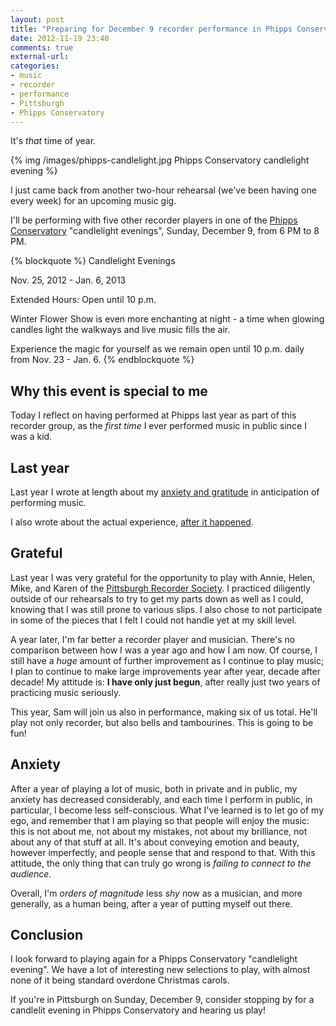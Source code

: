 ```yaml
---
layout: post
title: "Preparing for December 9 recorder performance in Phipps Conservatory"
date: 2012-11-19 23:40
comments: true
external-url: 
categories: 
- music
- recorder
- performance
- Pittsburgh
- Phipps Conservatory
---
```

It's *that* time of year.

{% img /images/phipps-candlelight.jpg Phipps Conservatory candlelight evening %}

I just came back from another two-hour rehearsal (we've been having one every week) for an upcoming music gig.

I'll be performing with five other recorder players in one of the [Phipps Conservatory](http://phipps.conservatory.org/) "candlelight evenings", Sunday, December 9, from 6 PM to 8 PM.

{% blockquote %}
Candlelight Evenings

Nov. 25, 2012 - Jan. 6, 2013 

Extended Hours: Open until 10 p.m.

Winter Flower Show is even more enchanting at night - a time when glowing candles light the walkways and live music fills the air.

Experience the magic for yourself as we remain open until 10 p.m. daily from Nov. 23 - Jan. 6.
{% endblockquote %}

## Why this event is special to me

Today I reflect on having performed at Phipps last year as part of this recorder group, as the *first time* I ever performed music in public since I was a kid.

<!--more-->

## Last year

Last year I wrote at length about my [anxiety and gratitude](/blog/2011/12/01/im-going-to-perform-music-much-sooner-than-i-expected-monday/) in anticipation of performing music.

I also wrote about the actual experience, [after it happened](/blog/2011/12/05/busy-evening-performing-at-phipps-followed-by-rehearsal-for-another-gig/).

## Grateful

Last year I was very grateful for the opportunity to play with Annie, Helen, Mike, and Karen of the [Pittsburgh Recorder Society](http://www.facebook.com/PittsburghRecorderSociety). I practiced diligently outside of our rehearsals to try to get my parts down as well as I could, knowing that I was still prone to various slips. I also chose to not participate in some of the pieces that I felt I could not handle yet at my skill level.

A year later, I'm far better a recorder player and musician. There's no comparison between how I was a year ago and how I am now. Of course, I still have a *huge* amount of further improvement as I continue to play music; I plan to continue to make large improvements year after year, decade after decade! My attitude is: **I have only just begun**, after really just two years of practicing music seriously.

This year, Sam will join us also in performance, making six of us total. He'll play not only recorder, but also bells and tambourines. This is going to be fun!

## Anxiety

After a year of playing a lot of music, both in private and in public, my anxiety has decreased considerably, and each time I perform in public, in particular, I become less self-conscious. What I've learned is to let go of my ego, and remember that I am playing so that people will enjoy the music: this is not about me, not about my mistakes, not about my brilliance, not about any of that stuff at all. It's about conveying emotion and beauty, however imperfectly, and people sense that and respond to that. With this attitude, the only thing that can truly go wrong is *failing to connect to the audience*.

Overall, I'm *orders of magnitude* less *shy* now as a musician, and more generally, as a human being, after a year of putting myself out there.

## Conclusion

I look forward to playing again for a Phipps Conservatory "candlelight evening". We have a lot of interesting new selections to play, with almost none of it being standard overdone Christmas carols.

If you're in Pittsburgh on Sunday, December 9, consider stopping by for a candlelit evening in Phipps Conservatory and hearing us play!
